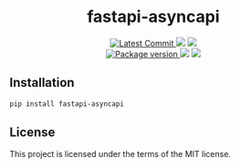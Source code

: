 <h1 align="center">
    <strong>fastapi-asyncapi</strong>
</h1>
<p align="center">
    <a href="https://github.com/Kludex/fastapi-asyncapi" target="_blank">
        <img src="https://img.shields.io/github/last-commit/Kludex/fastapi-asyncapi" alt="Latest Commit">
    </a>
        <img src="https://img.shields.io/github/workflow/status/Kludex/fastapi-asyncapi/Test">
        <img src="https://img.shields.io/codecov/c/github/Kludex/fastapi-asyncapi">
    <br />
    <a href="https://pypi.org/project/fastapi-asyncapi" target="_blank">
        <img src="https://img.shields.io/pypi/v/fastapi-asyncapi" alt="Package version">
    </a>
    <img src="https://img.shields.io/pypi/pyversions/fastapi-asyncapi">
    <img src="https://img.shields.io/github/license/Kludex/fastapi-asyncapi">
</p>


## Installation

``` bash
pip install fastapi-asyncapi
```

## License

This project is licensed under the terms of the MIT license.
